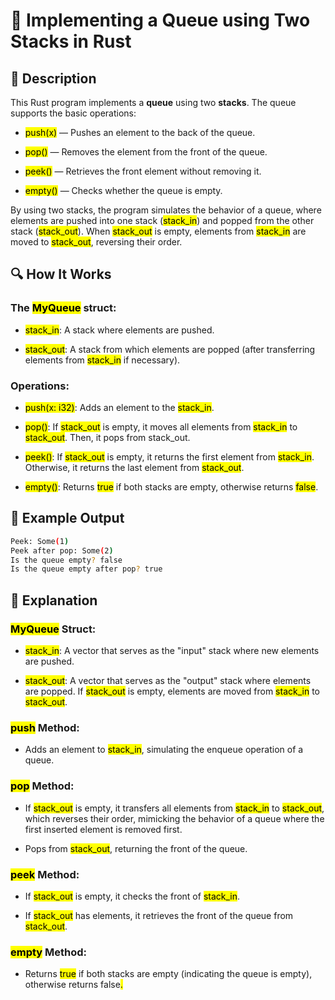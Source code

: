 # 📌 Implementing a Queue using Two Stacks in Rust

## 🚀 Description
This Rust program implements a **queue** using two **stacks**. The queue supports the basic operations:

- <mark>push(x)</mark> — Pushes an element to the back of the queue.

- <mark>pop()</mark> — Removes the element from the front of the queue.

- <mark>peek()</mark> — Retrieves the front element without removing it.

- <mark>empty()</mark> — Checks whether the queue is empty.

By using two stacks, the program simulates the behavior of a queue, where elements are pushed into one stack (<mark>stack_in</mark>) and popped from the other stack (<mark>stack_out</mark>). 
When <mark>stack_out</mark> is empty, elements from <mark>stack_in</mark> are moved to <mark>stack_out</mark>, reversing their order.

## 🔍 How It Works
### The <mark>MyQueue</mark> struct:

- <mark>stack_in</mark>: A stack where elements are pushed.

- <mark>stack_out</mark>: A stack from which elements are popped (after transferring elements from <mark>stack_in</mark> if necessary).

### Operations:
- <mark>push(x: i32)</mark>: Adds an element to the <mark>stack_in</mark>.

- <mark>pop()</mark>: If <mark>stack_out</mark> is empty, it moves all elements from <mark>stack_in</mark> to <mark>stack_out</mark>. Then, it pops from <makr>stack_out</mark>.

- <mark>peek()</mark>: If <mark>stack_out</mark> is empty, it returns the first element from <mark>stack_in</mark>. Otherwise, it returns the last element from <mark>stack_out</mark>.

- <mark>empty()</mark>: Returns <mark>true</mark> if both stacks are empty, otherwise returns <mark>false</mark>.

## 🎯 Example Output
```sh
Peek: Some(1)
Peek after pop: Some(2)
Is the queue empty? false
Is the queue empty after pop? true
```

## 📂 Explanation
### <mark>MyQueue</mark> Struct:
- <mark>stack_in</mark>: A vector that serves as the "input" stack where new elements are pushed.

- <mark>stack_out</mark>: A vector that serves as the "output" stack where elements are popped. If <mark>stack_out</mark> is empty, elements are moved from <mark>stack_in</mark> to <mark>stack_out</mark>.

### <mark>push</mark> Method:
- Adds an element to <mark>stack_in</mark>, simulating the enqueue operation of a queue.

### <mark>pop</mark> Method:
- If <mark>stack_out</mark> is empty, it transfers all elements from <mark>stack_in</mark> to <mark>stack_out</mark>, which reverses their order, mimicking the behavior of a queue where the first inserted element is removed first.

- Pops from <mark>stack_out</mark>, returning the front of the queue.

### <mark>peek</mark> Method:
- If <mark>stack_out</mark> is empty, it checks the front of <mark>stack_in</mark>.

- If <mark>stack_out</mark> has elements, it retrieves the front of the queue from <mark>stack_out</mark>.

### <mark>empty</mark> Method:
- Returns <mark>true</mark> if both stacks are empty (indicating the queue is empty), otherwise returns </mark>false<mark>.
